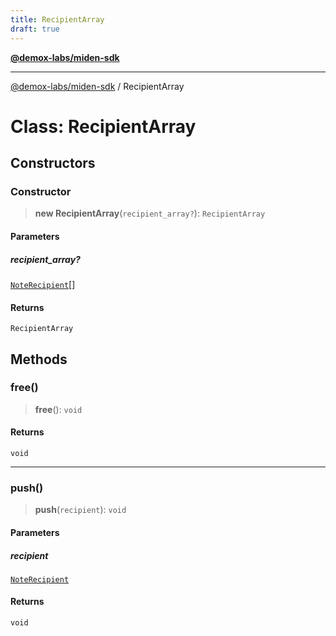 ```yaml
---
title: RecipientArray
draft: true
---
```


[**@demox-labs/miden-sdk**](../index)

***

[@demox-labs/miden-sdk](../index) / RecipientArray

# Class: RecipientArray

## Constructors

### Constructor

> **new RecipientArray**(`recipient_array?`): `RecipientArray`

#### Parameters

##### recipient\_array?

[`NoteRecipient`](NoteRecipient)[]

#### Returns

`RecipientArray`

## Methods

### free()

> **free**(): `void`

#### Returns

`void`

***

### push()

> **push**(`recipient`): `void`

#### Parameters

##### recipient

[`NoteRecipient`](NoteRecipient)

#### Returns

`void`
